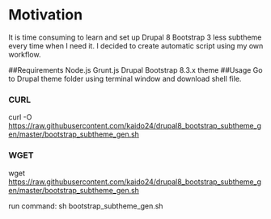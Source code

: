 # Motivation
It is time consuming to learn and set up Drupal 8 Bootstrap 3 less subtheme every time when I need it.
I decided to create automatic script using my own workflow.

##Requirements
Node.js
Grunt.js
Drupal Bootstrap 8.3.x theme
##Usage
Go to Drupal theme folder using terminal window and download shell file.
###  CURL
curl -O https://raw.githubusercontent.com/kaido24/drupal8_bootstrap_subtheme_gen/master/bootstrap_subtheme_gen.sh
### WGET
wget https://raw.githubusercontent.com/kaido24/drupal8_bootstrap_subtheme_gen/master/bootstrap_subtheme_gen.sh

run command: sh bootstrap_subtheme_gen.sh
